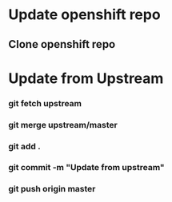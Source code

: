 # Update openshift repo



## Clone openshift repo

# 		Update from Upstream

### git fetch upstream
### git merge upstream/master

### git add .
### git commit -m "Update from upstream"
### git push origin master